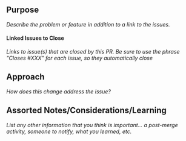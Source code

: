 ## Purpose

_Describe the problem or feature in addition to a link to the issues._

#### Linked Issues to Close

_Links to issue(s) that are closed by this PR. Be sure to use the phrase "Closes #XXX" for each issue, so they automatically close_

## Approach

_How does this change address the issue?_

## Assorted Notes/Considerations/Learning

_List any other information that you think is important... a post-merge activity, someone to notify, what you learned, etc._
